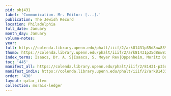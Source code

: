 ```yaml
---
pid: obj431
label: 'Communication. Mr. Editor: [...].'
publication: The Jewish Record
location: Philadelphia
full_date: January
month_day: January
volume-notes:
year:
full: https://colenda.library.upenn.edu/phalt/iiif/2/ark81431p35d8nw83%2FSHA256E-s7836914--9a6fc16444686832bddcb1de4edbcb9a4d487183b1bd8f77d3b24070db63634b.jpeg/full/3500,/0/default.jpg
thumb: https://colenda.library.upenn.edu/phalt/iiif/2/ark81431p35d8nw83%2FSHA256E-s7836914--9a6fc16444686832bddcb1de4edbcb9a4d487183b1bd8f77d3b24070db63634b.jpeg/full/!200,200/0/default.jpg
index_terms: Isaacs, Dr. A. S|Isaacs, S. Meyer Rev|Oppenheim, Moritz Daniel
toc: '445'
manifest_all: https://colenda.library.upenn.edu/phalt/iiif/2/81431-p35d8nw83/manifest
manifest_indiv: https://colenda.library.upenn.edu/phalt/iiif/2/ark81431p35d8nw83%2FSHA256E-s7836914--9a6fc16444686832bddcb1de4edbcb9a4d487183b1bd8f77d3b24070db63634b.jpeg
order: '430'
layout: qatar_item
collection: morais-ledger
---
```

